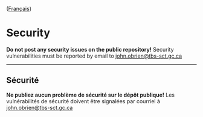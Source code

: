 ([Français](#sécurité))

# Security

**Do not post any security issues on the public repository!** Security
vulnerabilities must be reported by email to
[john.obrien@tbs-sct.gc.ca](mailto:john.obrien@tbs-sct.gc.ca)

---

## Sécurité

**Ne publiez aucun problème de sécurité sur le dépôt publique!** Les
vulnérabilités de sécurité doivent être signalées par courriel à
[john.obrien@tbs-sct.gc.ca](mailto:john.obrien@tbs-sct.gc.ca)
